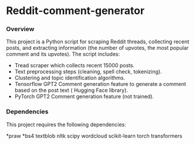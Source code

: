 # Reddit-comment-generator

### Overview
This project is a Python script for scraping Reddit threads, collecting recent posts, and extracting information (the number of upvotes, the most popular comment and its upvotes). The script includes: 
- Tread scraper which collects recent 15000 posts.
- Text preprocessing steps (cleaning, spell check, tokenizing).
- Clustering and topic identification algorithms.
- Tensorflow GPT2 Comment generation feature to generate a comment based on the post text ( Hugging Face library).
- PyTorch GPT2 Comment generation feature (not trained).

### Dependencies
This project requires the following dependencies:

*praw
*bs4
  textblob
  nltk
  scipy
  wordcloud
  scikit-learn
  torch
  transformers
